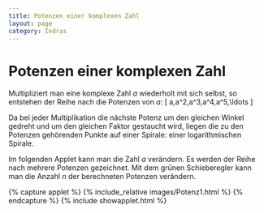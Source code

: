 ```yaml
---
title: Potenzen einer komplexen Zahl
layout: page
category: Indras
---
```


# Potenzen einer komplexen Zahl

Multipliziert man eine komplexe Zahl $a$ wiederholt mit sich selbst, so entstehen der Reihe nach die Potenzen von $a$:
\[ a,a^2,a^3,a^4,a^5,\ldots \]

Da bei jeder Multiplikation die nächste Potenz um den gleichen Winkel gedreht und um den gleichen Faktor gestaucht wird, liegen die zu den Potenzen gehörenden Punkte auf einer Spirale: einer logarithmischen Spirale.

Im folgenden Applet kann man die Zahl $a$ verändern. Es werden der Reihe nach mehrere Potenzen gezeichnet. Mit dem grünen Schieberegler kann man die Anzahl $n$ der berechneten Potenzen verändern.

{% capture applet %} {% include_relative images/Potenz1.html %} {% endcapture %}
{% include showapplet.html %}
